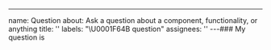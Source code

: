 ---
name: Question
about: Ask a question about a component, functionality, or anything
title: ''
labels: "\U0001F64B question"
assignees: ''
---### My question is

<!-- Ask anything about the kit! -->
